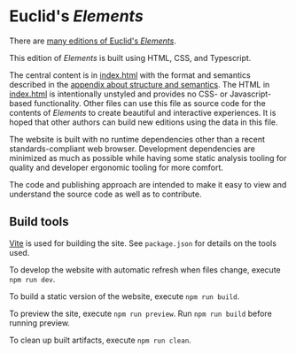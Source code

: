 # Euclid's _Elements_

There are [many editions of Euclid's _Elements_](index.html#editions).

This edition of _Elements_ is built using HTML, CSS, and Typescript.

The central content is in [index.html](index.html) with the format and semantics described in the [appendix about structure and semantics](index.html#structure_semantics).
The HTML in [index.html](index.html) is intentionally unstyled and provides no CSS- or Javascript-based functionality.
Other files can use this file as source code for the contents of <cite>Elements</cite> to create beautiful and interactive experiences. It is hoped that other authors can build new editions using the data in this file.

The website is built with no runtime dependencies other than a recent standards-compliant web browser. Development dependencies are minimized as much as possible while having some static analysis tooling for quality and developer ergonomic tooling for more comfort.

The code and publishing approach are intended to make it easy to view and understand the source code as well as to contribute.

## Build tools

[Vite](https://vitejs.dev/) is used for building the site. See `package.json` for details on the tools used.

To develop the website with automatic refresh when files change, execute `npm run dev`.

To build a static version of the website, execute `npm run build`.

To preview the site, execute `npm run preview`. Run `npm run build` before running preview.

To clean up built artifacts, execute `npm run clean`.
